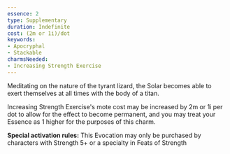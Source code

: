 ```yaml
---
essence: 2
type: Supplementary
duration: Indefinite
cost: (2m or 1i)/dot
keywords:
- Apocryphal
- Stackable
charmsNeeded:
- Increasing Strength Exercise
---
```


Meditating on the nature of the tyrant lizard, the Solar becomes able to exert themselves at all times with the body of a titan.

Increasing Strength Exercise's mote cost may be increased by 2m or 1i per dot to allow for the effect to become permanent, and you may treat your Essence as 1 higher for the purposes of this charm.

**Special activation rules:** This Evocation may only be purchased by characters with Strength 5+ or a specialty in Feats of Strength
